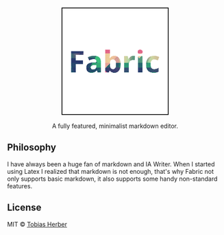 <p align="center">
  <img width="250px" src="https://raw.githubusercontent.com/herber/fabric/master/logo.png" />
</p>

<p align="center">A fully featured, minimalist markdown editor.</p>

## Philosophy

I have always been a huge fan of markdown and IA Writer. When I started using Latex I realized that markdown is not enough, that's why Fabric not only supports basic markdown, it also supports some handy non-standard features.

## License

MIT © [Tobias Herber](http://tobihrbr.com)

